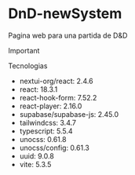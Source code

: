 # DnD-newSystem
Pagina web para una partida de D&amp;D

>[!IMPORTANT]
> Tecnologias
- nextui-org/react: 2.4.6
- react: 18.3.1
- react-hook-form: 7.52.2
- react-player: 2.16.0
- supabase/supabase-js: 2.45.0
- tailwindcss: 3.4.7
- typescript: 5.5.4
- unocss: 0.61.8
- unocss/config: 0.61.3
- uuid: 9.0.8
- vite: 5.3.5
